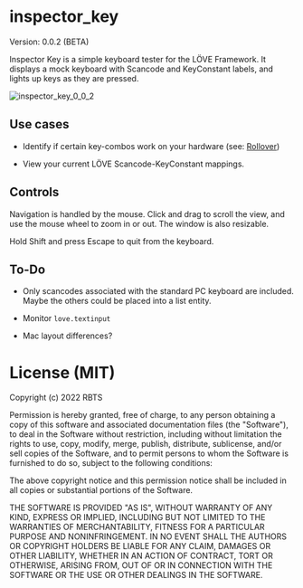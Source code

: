 # inspector_key

Version: 0.0.2 (BETA)

Inspector Key is a simple keyboard tester for the LÖVE Framework. It displays a mock keyboard with Scancode and KeyConstant labels, and lights up keys as they are pressed.

![inspector_key_0_0_2](https://user-images.githubusercontent.com/23288188/203161590-e9eefe35-a4b4-40d1-a883-d2b2d71e90d2.png)


## Use cases

* Identify if certain key-combos work on your hardware (see: [Rollover](https://en.wikipedia.org/wiki/Rollover_(keyboard)))

* View your current LÖVE Scancode-KeyConstant mappings.


## Controls

Navigation is handled by the mouse. Click and drag to scroll the view, and use the mouse wheel to zoom in or out. The window is also resizable.

Hold Shift and press Escape to quit from the keyboard.


## To-Do

* Only scancodes associated with the standard PC keyboard are included. Maybe the others could be placed into a list entity.

* Monitor `love.textinput`

* Mac layout differences?


# License (MIT)

Copyright (c) 2022 RBTS

Permission is hereby granted, free of charge, to any person obtaining a copy
of this software and associated documentation files (the "Software"), to deal
in the Software without restriction, including without limitation the rights
to use, copy, modify, merge, publish, distribute, sublicense, and/or sell
copies of the Software, and to permit persons to whom the Software is
furnished to do so, subject to the following conditions:

The above copyright notice and this permission notice shall be included in all
copies or substantial portions of the Software.

THE SOFTWARE IS PROVIDED "AS IS", WITHOUT WARRANTY OF ANY KIND, EXPRESS OR
IMPLIED, INCLUDING BUT NOT LIMITED TO THE WARRANTIES OF MERCHANTABILITY,
FITNESS FOR A PARTICULAR PURPOSE AND NONINFRINGEMENT. IN NO EVENT SHALL THE
AUTHORS OR COPYRIGHT HOLDERS BE LIABLE FOR ANY CLAIM, DAMAGES OR OTHER
LIABILITY, WHETHER IN AN ACTION OF CONTRACT, TORT OR OTHERWISE, ARISING FROM,
OUT OF OR IN CONNECTION WITH THE SOFTWARE OR THE USE OR OTHER DEALINGS IN THE
SOFTWARE.
